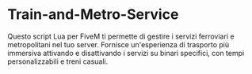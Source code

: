 # Train-and-Metro-Service
Questo script Lua per FiveM ti permette di gestire i servizi ferroviari e metropolitani nel tuo server. Fornisce un'esperienza di trasporto più immersiva attivando e disattivando i servizi su binari specifici, con tempi personalizzabili e treni casuali.
